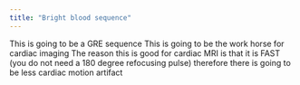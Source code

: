 ```yaml
---
title: "Bright blood sequence"
---
```

This is going to be a GRE sequence
This is going to be the work horse for cardiac imaging
The reason this is good for cardiac MRI is that it is FAST (you do not need a 180 degree refocusing pulse) therefore there is going to be less cardiac motion artifact

